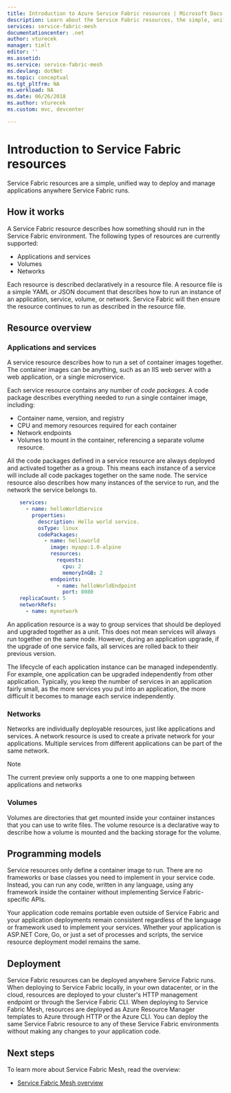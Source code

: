 ```yaml
---
title: Introduction to Azure Service Fabric resources | Microsoft Docs
description: Learn about the Service Fabric resources, the simple, unified way to deploy and manage Service Fabric applications.
services: service-fabric-mesh
documentationcenter: .net
author: vturecek
manager: timlt
editor: ''
ms.assetid: 
ms.service: service-fabric-mesh
ms.devlang: dotNet
ms.topic: conceptual
ms.tgt_pltfrm: NA
ms.workload: NA
ms.date: 06/26/2018
ms.author: vturecek
ms.custom: mvc, devcenter

---
```

# Introduction to Service Fabric resources

Service Fabric resources are a simple, unified way to deploy and manage applications anywhere Service Fabric runs. 

## How it works

A Service Fabric resource describes how something should run in the Service Fabric environment. The following types of resources are currently supported:

- Applications and services
- Volumes
- Networks

Each resource is described declaratively in a resource file. A resource file is a simple YAML or JSON document that describes how to run an instance of an application, service, volume, or network. Service Fabric will then ensure the resource continues to run as described in the resource file.

## Resource overview

### Applications and services

A service resource describes how to run a set of container images together. The container images can be anything, such as an IIS web server with a web application, or a single microservice. 

Each service resource contains any number of *code packages*. A code package describes everything needed to run a single container image, including:

- Container name, version, and registry
- CPU and memory resources required for each container
- Network endpoints
- Volumes to mount in the container, referencing a separate volume resource.

All the code packages defined in a service resource are always deployed and activated together as a group. This means each instance of a service will include all code packages together on the same node. The service resource also describes how many instances of the service to run, and the network the service belongs to.


```yaml
    services:
      - name: helloWorldService
        properties:
          description: Hello world service.
          osType: linux
          codePackages:
            - name: helloworld
              image: myapp:1.0-alpine
              resources:
                requests:
                  cpu: 2
                  memoryInGB: 2
              endpoints:
                - name: helloWorldEndpoint
                  port: 8080
    replicaCount: 5
    networkRefs:
      - name: mynetwork
```

An application resource is a way to group services that should be deployed and upgraded together as a unit. This does not mean services will always run together on the same node. However, during an application upgrade, if the upgrade of one service fails, all services are rolled back to their previous version.

The lifecycle of each application instance can be managed independently. For example, one application can be upgraded independently from other application. Typically, you keep the number of services in an application fairly small, as the more services you put into an application, the more difficult it becomes to manage each service independently.

### Networks

Networks are individually deployable resources, just like applications and services. A network resource is used to create a private network for your applications. Multiple services from different applications can be part of the same network.

> [!NOTE]
> The current preview only supports a one to one mapping between applications and networks

### Volumes

Volumes are directories that get mounted inside your container instances that you can use to write files. The volume resource is a declarative way to describe how a volume is mounted and the backing storage for the volume.

## Programming models
Service resources only define a container image to run. There are no frameworks or base classes you need to implement in your service code. Instead, you can run any code, written in any language, using any framework inside the container without implementing Service Fabric-specific APIs. 

Your application code remains portable even outside of Service Fabric and your application deployments remain consistent regardless of the language or framework used to implement your services. Whether your application is ASP.NET Core, Go, or just a set of processes and scripts, the service resource deployment model remains the same. 

## Deployment

Service Fabric resources can be deployed anywhere Service Fabric runs. When deploying to Service Fabric locally, in your own datacenter, or in the cloud, resources are deployed to your cluster's HTTP management endpoint or through the Service Fabric CLI. When deploying to Service Fabric Mesh, resources are deployed as Azure Resource Manager templates to Azure through HTTP or the Azure CLI. You can deploy the same Service Fabric resource to any of these Service Fabric environments without making any changes to your application code.


## Next steps 
To learn more about Service Fabric Mesh, read the overview:
- [Service Fabric Mesh overview](service-fabric-mesh-overview.md)